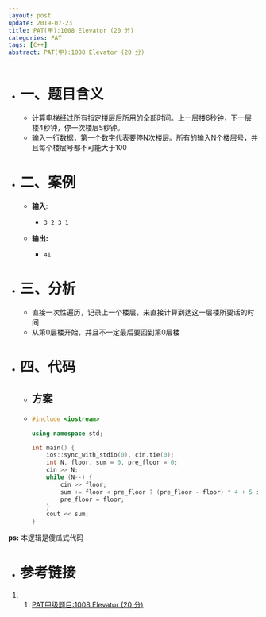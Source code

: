 ```yaml
---
layout: post
update: 2019-07-23
title: PAT(甲):1008 Elevator (20 分)
categories: PAT
tags: [C++]
abstract: PAT(甲):1008 Elevator (20 分)
---
```


* # 一、题目含义
    * 计算电梯经过所有指定楼层后所用的全部时间。上一层楼6秒钟，下一层楼4秒钟，停一次楼层5秒钟。
    * 输入一行数据，第一个数字代表要停N次楼层。所有的输入N个楼层号，并且每个楼层号都不可能大于100
* # 二、案例
    * **输入**: 
        *   ```none
            3 2 3 1
            ```
    * **输出:** 
        *   ```none
            41
            ```
* # 三、分析
    * 直接一次性遍历，记录上一个楼层，来直接计算到达这一层楼所要话的时间
    * 从第0层楼开始，并且不一定最后要回到第0层楼
* # 四、代码
    *   ## 方案
    *   ```c++
        #include <iostream>
        
        using namespace std;
        
        int main() {
            ios::sync_with_stdio(0), cin.tie(0);
            int N, floor, sum = 0, pre_floor = 0;
            cin >> N;
            while (N--) {
                cin >> floor;
                sum += floor < pre_floor ? (pre_floor - floor) * 4 + 5 : (floor - pre_floor) * 6 + 5;
                pre_floor = floor;
            }
            cout << sum;
        }
        ```

**ps:** 本逻辑是傻瓜式代码
* # 参考链接

1. 1. [PAT甲级题目:1008 Elevator (20 分)](https://pintia.cn/problem-sets/994805342720868352/problems/994805511923286016)